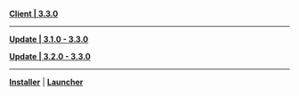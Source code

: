 **[Client | 3.3.0](https://autopatchhk.yuanshen.com/client_app/download/pc_zip/20221128113321_cOH1qEM6iRagjJC6/GenshinImpact_3.3.0.zip)**

---

**[Update | 3.1.0 - 3.3.0](https://autopatchhk.yuanshen.com/client_app/update/hk4e_global/10/game_3.1.0_3.3.0_hdiff_IGL1F0SYrChkDmvf.zip)**

**[Update | 3.2.0 - 3.3.0](https://autopatchhk.yuanshen.com/client_app/update/hk4e_global/10/game_3.2.0_3.3.0_hdiff_fiuTl2cLqp198WVG.zip)**

---

**[Installer](https://autopatchhk.yuanshen.com/client_app/download/launcher/20221122194640_c5fyq76yYkSKfzSm/GenshinImpact_install_20221122150037.exe)** | **[Launcher](https://autopatchhk.yuanshen.com/client_app/update/hk4e_global/10/update_20221122120054_156994f51lFkUbCa.zip)**
